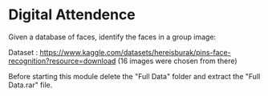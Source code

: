 # Digital Attendence
Given a database of faces, identify the faces in a group image:

Dataset : https://www.kaggle.com/datasets/hereisburak/pins-face-recognition?resource=download
(16 images were chosen from there)

Before starting this module delete the "Full Data" folder and extract the "Full Data.rar" file.
